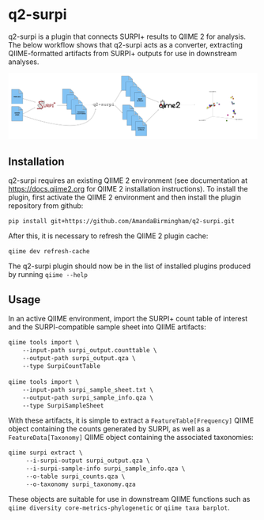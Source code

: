 # q2-surpi

q2-surpi is a plugin that connects SURPI+ results to QIIME 2 for analysis. 
The below workflow shows that q2-surpi acts as a converter, extracting 
QIIME-formatted artifacts from SURPI+ outputs for use in downstream analyses.

![q2-surpi workflow](q2-surpi_workflow.png)

## Installation

q2-surpi requires an existing QIIME 2 environment (see documentation at
https://docs.qiime2.org for QIIME 2 installation instructions).  To install 
the plugin, first activate the QIIME 2 environment and then install the 
plugin repository from github:

```
pip install git+https://github.com/AmandaBirmingham/q2-surpi.git
```

After this, it is necessary to refresh the QIIME 2 plugin cache:

```
qiime dev refresh-cache
```

The q2-surpi plugin should now be in the list of installed plugins produced
by running `qiime --help`

## Usage

In an active QIIME environment, import the SURPI+ count table of interest and 
the SURPI-compatible sample sheet into QIIME artifacts:
```
qiime tools import \
    --input-path surpi_output.counttable \
    --output-path surpi_output.qza \
    --type SurpiCountTable

qiime tools import \
    --input-path surpi_sample_sheet.txt \
    --output-path surpi_sample_info.qza \
    --type SurpiSampleSheet
```

With these artifacts, it is simple to extract a `FeatureTable[Frequency]` 
QIIME object containing the counts generated by SURPI, as well as a 
`FeatureData[Taxonomy]` QIIME object containing the associated taxonomies:

```
qiime surpi extract \
     --i-surpi-output surpi_output.qza \
     --i-surpi-sample-info surpi_sample_info.qza \
     --o-table surpi_counts.qza \
     --o-taxonomy surpi_taxonomy.qza
```

These objects are suitable for use in downstream QIIME functions such as 
`qiime diversity core-metrics-phylogenetic` or `qiime taxa barplot`.